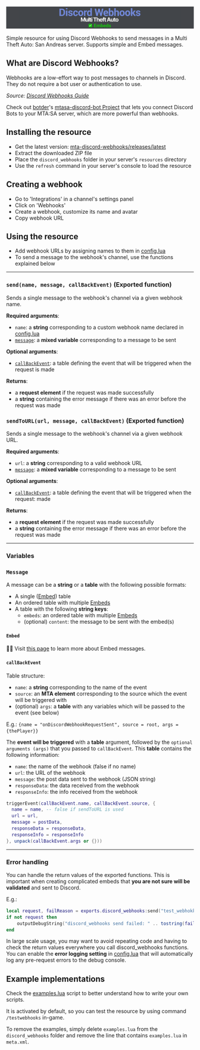 ![Banner](/.github/images/banner.png)

Simple resource for using Discord Webhooks to send messages in a Multi Theft Auto: San Andreas server. Supports simple and Embed messages.

## What are Discord Webhooks?

Webhooks are a low-effort way to post messages to channels in Discord. They do not require a bot user or authentication to use.

*Source: [Discord Webhooks Guide](https://support.discord.com/hc/en-us/articles/228383668-Intro-to-Webhooks)*

Check out [botder](https://github.com/botder)'s [mtasa-discord-bot Project](https://github.com/botder/mtasa-discord-bot) that lets you connect Discord Bots to your MTA:SA server, which are more powerful than webhooks.

## Installing the resource

- Get the latest version: [mta-discord-webhooks/releases/latest](https://github.com/Fernando-A-Rocha/mta-discord-webhooks/releases/latest)
- Extract the downloaded ZIP file
- Place the `discord_webhooks` folder in your server's `resources` directory
- Use the `refresh` command in your server's console to load the resource

## Creating a webhook

- Go to 'Integrations' in a channel's settings panel
- Click on 'Webhooks'
- Create a webhook, customize its name and avatar
- Copy webhook URL

## Using the resource

- Add webhook URLs by assigning names to them in [config.lua](/discord_webhooks/custom/config.lua)
- To send a message to the webhook's channel, use the functions explained below

---

### `send(name, message, callBackEvent)` (Exported function)

Sends a single message to the webhook's channel via a given webhook name.

**Required arguments**:

- `name`: a **string** corresponding to a custom webhook name declared in [config.lua](/discord_webhooks/custom/config.lua)
- [`message`](#message): a **mixed variable** corresponding to a message to be sent

**Optional arguments**:

- [`callBackEvent`](#callbackevent): a table defining the event that will be triggered when the request is made

**Returns**:

- a **request element** if the request was made successfully
- a **string** containing the error message if there was an error before the request was made

### `sendToURL(url, message, callBackEvent)` (Exported function)

Sends a single message to the webhook's channel via a given webhook URL.

**Required arguments**:

- `url`: a **string** corresponding to a valid webhook URL
- [`message`](#message): a **mixed variable** corresponding to a message to be sent

**Optional arguments**:

- [`callBackEvent`](#callbackevent): a table defining the event that will be triggered when the request: made

**Returns**:

- a **request element** if the request was made successfully
- a **string** containing the error message if there was an error before the request was made

---

### Variables

### `Message`

A message can be a **string** or a **table** with the following possible formats:

- A single ([Embed](#embed)) table
- An ordered table with multiple [Embeds](#embed)
- A table with the following **string keys**:
  - `embeds`: an ordered table with multiple [Embeds](#embed)
  - (optional) `content`: the message to be sent with the embed(s)

#### `Embed`

🎨🚧 Visit [this page](/EMBEDS.md) to learn more about Embed messages.

#### `callBackEvent`

Table structure:

- `name`: a **string** corresponding to the name of the event
- `source`: an **MTA element** corresponding to the source which the event will be triggered with
- (optional) `args`: a **table** with any variables which will be passed to the event (see below)

E.g.: `{name = "onDiscordWebhookRequestSent", source = root, args = {thePlayer}}`

The **event will be triggered** with a **table** argument, followed by the `optional arguments (args)` that you passed to `callBackEvent`. This **table** contains the following information:

- `name`: the name of the webhook (false if no name)
- `url`: the URL of the webhook
- `message`: the post data sent to the webhook (JSON string)
- `responseData`: the data received from the webhook
- `responseInfo`: the info received from the webhook

```lua
triggerEvent(callBackEvent.name, callBackEvent.source, {
  name = name, -- false if sendToURL is used
  url = url,
  message = postData,
  responseData = responseData,
  responseInfo = responseInfo
}, unpack(callBackEvent.args or {}))
```

---

### Error handling

You can handle the return values of the exported functions. This is important when creating complicated embeds that **you are not sure will be validated** and sent to Discord.

E.g.:

```lua
local request, failReason = exports.discord_webhooks:send("test_webhokk", "This is a test")
if not request then
    outputDebugString("discord_webhooks send failed: " .. tostring(failReason), 1)
end
```

In large scale usage, you may want to avoid repeating code and having to check the return values everywhere you call discord_webhooks functions. You can enable the **error logging setting** in [config.lua](/discord_webhooks/custom/config.lua) that will automatically log any pre-request errors to the debug console.

## Example implementations

Check the [examples.lua](/discord_webhooks/examples.lua) script to better understand how to write your own scripts.

It is activated by default, so you can test the resource by using command `/testwebhooks` in-game.

To remove the examples, simply delete `examples.lua` from the `discord_webhooks` folder and remove the line that contains `examples.lua` in `meta.xml`.
